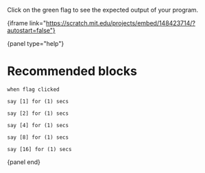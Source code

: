 Click on the green flag to see the expected output of your program.

{iframe link="https://scratch.mit.edu/projects/embed/148423714/?autostart=false"}

{panel type="help"}

# Recommended blocks

```scratch:split:random
when flag clicked

say [1] for (1) secs

say [2] for (1) secs

say [4] for (1) secs

say [8] for (1) secs

say [16] for (1) secs
```

{panel end}

